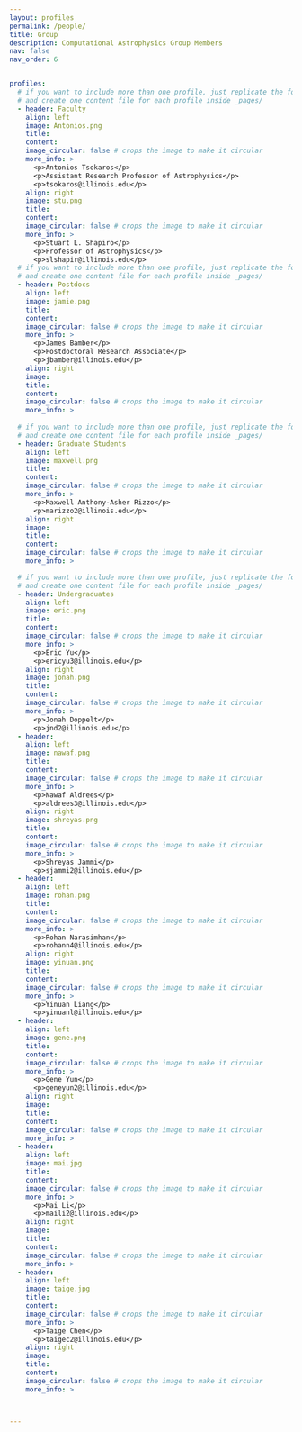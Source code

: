 ```yaml
---
layout: profiles
permalink: /people/
title: Group
description: Computational Astrophysics Group Members
nav: false
nav_order: 6


profiles:
  # if you want to include more than one profile, just replicate the following block
  # and create one content file for each profile inside _pages/
  - header: Faculty
    align: left
    image: Antonios.png
    title: 
    content: 
    image_circular: false # crops the image to make it circular
    more_info: >
      <p>Antonios Tsokaros</p>
      <p>Assistant Research Professor of Astrophysics</p>
      <p>tsokaros@illinois.edu</p>
    align: right
    image: stu.png
    title: 
    content: 
    image_circular: false # crops the image to make it circular
    more_info: >
      <p>Stuart L. Shapiro</p>
      <p>Professor of Astrophysics</p>
      <p>slshapir@illinois.edu</p>  
  # if you want to include more than one profile, just replicate the following block
  # and create one content file for each profile inside _pages/
  - header: Postdocs
    align: left
    image: jamie.png
    title: 
    content: 
    image_circular: false # crops the image to make it circular
    more_info: >
      <p>James Bamber</p>
      <p>Postdoctoral Research Associate</p>
      <p>jbamber@illinois.edu</p>
    align: right
    image: 
    title: 
    content: 
    image_circular: false # crops the image to make it circular
    more_info: >
    
  # if you want to include more than one profile, just replicate the following block
  # and create one content file for each profile inside _pages/
  - header: Graduate Students
    align: left
    image: maxwell.png
    title:
    content: 
    image_circular: false # crops the image to make it circular
    more_info: >
      <p>Maxwell Anthony-Asher Rizzo</p>
      <p>marizzo2@illinois.edu</p>
    align: right
    image: 
    title: 
    content: 
    image_circular: false # crops the image to make it circular
    more_info: >

  # if you want to include more than one profile, just replicate the following block
  # and create one content file for each profile inside _pages/
  - header: Undergraduates
    align: left
    image: eric.png
    title: 
    content: 
    image_circular: false # crops the image to make it circular
    more_info: >
      <p>Eric Yu</p>
      <p>ericyu3@illinois.edu</p>
    align: right
    image: jonah.png
    title: 
    content: 
    image_circular: false # crops the image to make it circular
    more_info: >
      <p>Jonah Doppelt</p>
      <p>jnd2@illinois.edu</p>
  - header: 
    align: left
    image: nawaf.png
    title: 
    content: 
    image_circular: false # crops the image to make it circular
    more_info: >
      <p>Nawaf Aldrees</p>
      <p>aldrees3@illinois.edu</p> 
    align: right
    image: shreyas.png
    title:
    content: 
    image_circular: false # crops the image to make it circular
    more_info: >
      <p>Shreyas Jammi</p>
      <p>sjammi2@illinois.edu</p>  
  - header:  
    align: left
    image: rohan.png
    title: 
    content: 
    image_circular: false # crops the image to make it circular
    more_info: >
      <p>Rohan Narasimhan</p>
      <p>rohann4@illinois.edu</p>
    align: right
    image: yinuan.png
    title:
    content: 
    image_circular: false # crops the image to make it circular
    more_info: >
      <p>Yinuan Liang</p>
      <p>yinuanl@illinois.edu</p>  
  - header: 
    align: left
    image: gene.png
    title: 
    content: 
    image_circular: false # crops the image to make it circular
    more_info: >
      <p>Gene Yun</p>
      <p>geneyun2@illinois.edu</p>  
    align: right
    image: 
    title: 
    content: 
    image_circular: false # crops the image to make it circular
    more_info: >  
  - header: 
    align: left
    image: mai.jpg
    title: 
    content: 
    image_circular: false # crops the image to make it circular
    more_info: >
      <p>Mai Li</p>
      <p>maili2@illinois.edu</p>  
    align: right
    image: 
    title: 
    content: 
    image_circular: false # crops the image to make it circular
    more_info: >  
  - header: 
    align: left
    image: taige.jpg
    title: 
    content: 
    image_circular: false # crops the image to make it circular
    more_info: >
      <p>Taige Chen</p>
      <p>taigec2@illinois.edu</p>  
    align: right
    image: 
    title: 
    content: 
    image_circular: false # crops the image to make it circular
    more_info: >  



---
```

